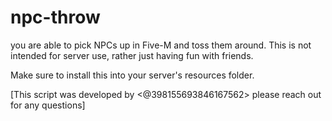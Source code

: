 # npc-throw
you are able to pick NPCs up in Five-M and toss them around. This is not intended for server use, rather just having fun with friends.


Make sure to install this into your server's resources folder. 


[This script was developed by <@398155693846167562> please reach out for any questions]

